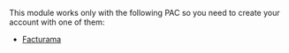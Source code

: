 This module works only with the following PAC so you need to create your
account with one of them:

* [Facturama](https://facturama.mx/)
